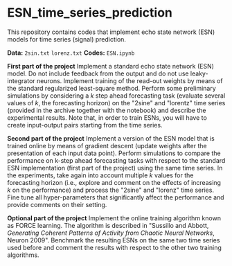 # ESN_time_series_prediction
This repository contains codes that implement echo state network (ESN) models for time series (signal) prediction.

**Data:**  `2sin.txt` `lorenz.txt`
**Codes:**  `ESN.ipynb`

**First part of the project**
Implement a standard echo state network (ESN) model. Do not include feedback from the output and do not use leaky-integrator neurons. Implement training of the read-out weights by means of the standard regularized least-square method. Perform some preliminary simulations by considering a _k_ step ahead forecasting task (evaluate several values of *k*, the forecasting horizon) on the "2sine" and "lorentz" time series (provided in the archive together with the notebook) and describe the experimental results. Note that, in order to train ESNs, you will have to create input-output pairs starting from the time series.
    
**Second part of the project**
Implement a version of the ESN model that is trained online by means of gradient descent (update weights after the presentation of each input data point). Perform simulations to compare the performance on k-step ahead forecasting tasks with respect to the standard ESN implementation (first part of the project) using the same time series. In the experiments, take again into account multiple _k_ values for the forecasting horizon (i.e., explore and comment on the effects of increasing *k* on the performance) and process the "2sine" and "lorenz" time series. Fine tune all hyper-parameters that significantly affect the performance and provide comments on their setting.

**Optional part of the project**
Implement the online training algorithm known as FORCE learning. The algorithm is described in "Sussillo and Abbott, *Generating Coherent Patterns of Activity from Chaotic Neural Networks*, Neuron 2009". Benchmark the resulting ESNs on the same two time series used before and comment the results with respect to the other two training algorithms.
